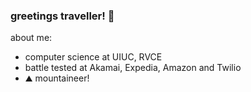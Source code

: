 ### greetings traveller! 👋

about me:

- computer science at UIUC, RVCE
- battle tested at Akamai, Expedia, Amazon and Twilio
- ⛰️ mountaineer!


<!--
**moontails/moontails** is a ✨ _special_ ✨ repository because its `README.md` (this file) appears on your GitHub profile.

Here are some ideas to get you started:

- 🔭 I’m currently working on ...
- 🌱 I’m currently learning ...
- 👯 I’m looking to collaborate on ...
- 🤔 I’m looking for help with ...
- 💬 Ask me about ...
- 📫 How to reach me: ...
- 😄 Pronouns: ...
- ⚡ Fun fact: ...
-->
